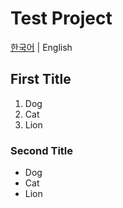 # Test Project

[한국어](https://github.com/petrolbomb/test/blob/master/README.md) | English

## First Title
1. Dog
2. Cat
3. Lion
### Second Title
- Dog
- Cat
- Lion
